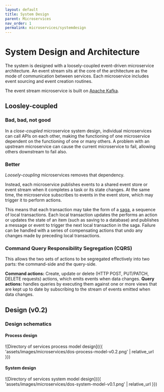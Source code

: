 ```yaml
---
layout: default
title: System Design
parent: Microservices
nav_order: 1
permalink: microservices/systemdesign
---
```


# System Design and Architecture

The system is designed with a loosely-coupled event-driven microservice architecture. An event stream sits at the core of the architecture as the mode of communication between services. Each microservice includes event sourcing and event creation routines.

The event stream microservice is built on [Apache Kafka](https://kafka.apache.org/).

## Loosley-coupled

### Bad, bad, not good

In a *close-coupled* microservice system design, individual microservices can call APIs on each other, making the functioning of one microservice dependent on the functioning of one or many others. A problem with an upstream microservice can cause the current microservice to fail, allowing others downstream to fail also.

### Better

*Loosely-coupling* microservices removes that dependency.

Instead, each microservice publishes events to a shared event store or event stream when it completes a task or its state changes. At the same time, the microservice subscribes to events in the event store, which may trigger it to perform actions.

This means that each transaction may take the form of a [saga](https://microservices.io/patterns/data/saga.html), a sequence of local transactions. Each local transaction updates the performs an action or updates the state of an item (such as saving to a database) and publishes a message or event to trigger the next local transaction in the saga.  Failure can be handled with a series of compensating actions that undo any changes made by preceding local transactions.

### Command Query Responsibility Segregation (CQRS)

This allows the two sets of actions to be segregated effectively into two parts: the command-side and the query-side.

**Command actions:** Create, update or delete (HTTP POST, PUT/PATCH, DELETE requests) actions, which emits events when data changes.
**Query actions:** handles queries by executing them against one or more views that are kept up to date by subscribing to the stream of events emitted when data changes.

## Design (v0.2)

### Design schematics

#### Process design

  ![Directory of services process model design]({{ 'assets/images/microservices/dos-process-model-v0.2.png' | relative_url }})
  
#### System design

  ![Directory of services system model design]({{ 'assets/images/microservices/dos-system-model-v0.1.png' | relative_url }})
